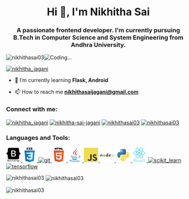 <h1 align="center">Hi 👋, I'm Nikhitha Sai</h1>
<h3 align="center">A passionate frontend developer. I'm currently pursuing B.Tech in Computer Science and System Engineering from Andhra University. </h3>
<img align="right" alt="Coding..." width="400" src="https://cdna.artstation.com/p/assets/images/images/042/631/286/original/bryan-rodriguez-belchibia-1-rightspeed.gif?1635037562">

<p align="left"> <img src="https://komarev.com/ghpvc/?username=nikhithasai03&label=Profile%20views&color=0e75b6&style=flat" alt="nikhithasai03" /> </p>

<p align="left"> <a href="https://twitter.com/nikhitha_jagani" target="blank"><img src="https://img.shields.io/twitter/follow/nikhitha_jagani?logo=twitter&style=for-the-badge" alt="nikhitha_jagani" /></a> </p>

- 🌱 I’m currently learning **Flask, Android**

- 📫 How to reach me **nikhithasaijagani@gmail.com**

<h3 align="left">Connect with me:</h3>
<p align="left">
<a href="https://twitter.com/nikhitha_jagani" target="blank"><img align="center" src="https://raw.githubusercontent.com/rahuldkjain/github-profile-readme-generator/master/src/images/icons/Social/twitter.svg" alt="nikhitha_jagani" height="30" width="40" /></a>
<a href="https://linkedin.com/in/nikhitha-sai-jagani" target="blank"><img align="center" src="https://raw.githubusercontent.com/rahuldkjain/github-profile-readme-generator/master/src/images/icons/Social/linked-in-alt.svg" alt="nikhitha-sai-jagani" height="30" width="40" /></a>
<a href="https://codesandbox.com/nikhithasai03" target="blank"><img align="center" src="https://raw.githubusercontent.com/rahuldkjain/github-profile-readme-generator/master/src/images/icons/Social/codesandbox.svg" alt="nikhithasai03" height="30" width="40" /></a>
<a href="https://auth.geeksforgeeks.org/user/nikhithasai03" target="blank"><img align="center" src="https://raw.githubusercontent.com/rahuldkjain/github-profile-readme-generator/master/src/images/icons/Social/geeks-for-geeks.svg" alt="nikhithasai03" height="30" width="40" /></a>
</p>

<h3 align="left">Languages and Tools:</h3>
<p align="left"> <a href="https://getbootstrap.com" target="_blank" rel="noreferrer"> <img src="https://raw.githubusercontent.com/devicons/devicon/master/icons/bootstrap/bootstrap-plain-wordmark.svg" alt="bootstrap" width="40" height="40"/> </a> <a href="https://www.w3schools.com/css/" target="_blank" rel="noreferrer"> <img src="https://raw.githubusercontent.com/devicons/devicon/master/icons/css3/css3-original-wordmark.svg" alt="css3" width="40" height="40"/> </a> <a href="https://git-scm.com/" target="_blank" rel="noreferrer"> <img src="https://www.vectorlogo.zone/logos/git-scm/git-scm-icon.svg" alt="git" width="40" height="40"/> </a> <a href="https://www.w3.org/html/" target="_blank" rel="noreferrer"> <img src="https://raw.githubusercontent.com/devicons/devicon/master/icons/html5/html5-original-wordmark.svg" alt="html5" width="40" height="40"/> </a> <a href="https://www.java.com" target="_blank" rel="noreferrer"> <img src="https://raw.githubusercontent.com/devicons/devicon/master/icons/java/java-original.svg" alt="java" width="40" height="40"/> </a> <a href="https://developer.mozilla.org/en-US/docs/Web/JavaScript" target="_blank" rel="noreferrer"> <img src="https://raw.githubusercontent.com/devicons/devicon/master/icons/javascript/javascript-original.svg" alt="javascript" width="40" height="40"/> </a> <a href="https://nodejs.org" target="_blank" rel="noreferrer"> <img src="https://raw.githubusercontent.com/devicons/devicon/master/icons/nodejs/nodejs-original-wordmark.svg" alt="nodejs" width="40" height="40"/> </a> <a href="https://www.python.org" target="_blank" rel="noreferrer"> <img src="https://raw.githubusercontent.com/devicons/devicon/master/icons/python/python-original.svg" alt="python" width="40" height="40"/> </a> <a href="https://reactjs.org/" target="_blank" rel="noreferrer"> <img src="https://raw.githubusercontent.com/devicons/devicon/master/icons/react/react-original-wordmark.svg" alt="react" width="40" height="40"/> </a> <a href="https://scikit-learn.org/" target="_blank" rel="noreferrer"> <img src="https://upload.wikimedia.org/wikipedia/commons/0/05/Scikit_learn_logo_small.svg" alt="scikit_learn" width="40" height="40"/> </a> <a href="https://www.tensorflow.org" target="_blank" rel="noreferrer"> <img src="https://www.vectorlogo.zone/logos/tensorflow/tensorflow-icon.svg" alt="tensorflow" width="40" height="40"/> </a> </p>

<p><img align="left" src="https://github-readme-stats.vercel.app/api/top-langs?username=nikhithasai03&show_icons=true&locale=en&layout=compact" alt="nikhithasai03" /></p>

<p>&nbsp;<img align="center" src="https://github-readme-stats.vercel.app/api?username=nikhithasai03&show_icons=true&locale=en" alt="nikhithasai03" /></p>

<p><img align="center" src="https://github-readme-streak-stats.herokuapp.com/?user=nikhithasai03&" alt="nikhithasai03" /></p>
